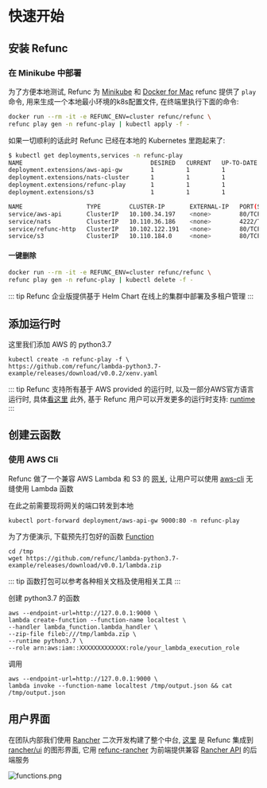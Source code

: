 # 快速开始

## 安装 Refunc

### 在 Minikube 中部署

为了方便本地测试, Refunc 为 [Minikube](https://github.com/kubernetes/minikube) 和 [Docker for Mac](https://docs.docker.com/docker-for-mac/kubernetes/) refunc 提供了 `play` 命令, 用来生成一个本地最小环境的k8s配置文件, 在终端里执行下面的命令:

```bash
docker run --rm -it -e REFUNC_ENV=cluster refunc/refunc \
refunc play gen -n refunc-play | kubectl apply -f -
```

如果一切顺利的话此时 Refunc 已经在本地的 Kubernetes 里跑起来了:

```bash
$ kubectl get deployments,services -n refunc-play
NAME                                    DESIRED   CURRENT   UP-TO-DATE   AVAILABLE   AGE
deployment.extensions/aws-api-gw        1         1         1            1           30s
deployment.extensions/nats-cluster      1         1         1            1           30s
deployment.extensions/refunc-play       1         1         1            1           30s
deployment.extensions/s3                1         1         1            1           30s

NAME                  TYPE        CLUSTER-IP       EXTERNAL-IP   PORT(S)    AGE
service/aws-api       ClusterIP   10.100.34.197    <none>        80/TCP     30s
service/nats          ClusterIP   10.110.36.186    <none>        4222/TCP   30s
service/refunc-http   ClusterIP   10.102.122.191   <none>        80/TCP     30s
service/s3            ClusterIP   10.110.184.0     <none>        80/TCP     30s
```

#### 一键删除

```bash
docker run --rm -it -e REFUNC_ENV=cluster refunc/refunc \
refunc play gen -n refunc-play | kubectl delete -f -
```

::: tip
Refunc 企业版提供基于 Helm Chart 在线上的集群中部署及多租户管理
:::

## 添加运行时

这里我们添加 AWS 的 python3.7

```shell
kubectl create -n refunc-play -f \
https://github.com/refunc/lambda-python3.7-example/releases/download/v0.0.2/xenv.yaml
```

::: tip
Refunc 支持所有基于 AWS provided 的运行时, 以及一部分AWS官方语言运行时, 具体[看这里](https://github.com/refunc/lambda-runtimes)
此外, 基于 Refunc 用户可以开发更多的运行时支持: [runtime](https://github.com/refunc/refunc/tree/master/pkg/runtime)
:::

## 创建云函数

### 使用 AWS Cli

Refunc 做了一个兼容 AWS Lambda 和 S3 的 [网关](https://github.com/refunc/aws-api-gw), 让用户可以使用 [aws-cli](https://aws.amazon.com/cli/) 无缝使用 Lambda 函数

在此之前需要现将网关的端口转发到本地

```shell
kubectl port-forward deployment/aws-api-gw 9000:80 -n refunc-play
```

为了方便演示, 下载预先打包好的函数 [Function](https://github.com/refunc/lambda-python3.7-example)

```shell
cd /tmp
wget https://github.com/refunc/lambda-python3.7-example/releases/download/v0.0.1/lambda.zip
```

::: tip
函数打包可以参考各种相关文档及使用相关工具
:::

创建 python3.7 的函数

```shell
aws --endpoint-url=http://127.0.0.1:9000 \
lambda create-function --function-name localtest \
--handler lambda_function.lambda_handler \
--zip-file fileb:///tmp/lambda.zip \
--runtime python3.7 \
--role arn:aws:iam::XXXXXXXXXXXXX:role/your_lambda_execution_role
```

调用

```shell
aws --endpoint-url=http://127.0.0.1:9000 \
lambda invoke --function-name localtest /tmp/output.json && cat /tmp/output.json
```

## 用户界面

在团队内部我们使用 [Rancher](https://rancher.com) 二次开发构建了整个中台, [这里](https://github.com/refunc/refunc-ui) 是 Refunc 集成到 [rancher/ui](https://github.com/rancher/ui) 的图形界面, 它用 [refunc-rancher](https://github.com/refunc/refunc-rancher) 为前端提供兼容  [Rancher API](https://github.com/rancher/api-spec) 的后端服务

![functions.png](https://user-images.githubusercontent.com/354668/44694551-b13f3900-aaa0-11e8-8a9a-a19d562ec8d1.png "Functions page")
